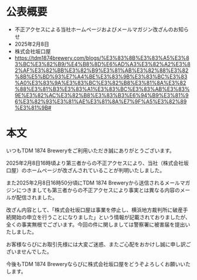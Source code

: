 # 公表概要
- 不正アクセスによる当社ホームページおよびメールマガジン改ざんのお知らせ
- 2025年2月8日
- 株式会社坂口屋
- https://tdm1874brewery.com/blogs/%E3%83%8B%E3%83%A5%E3%83%BC%E3%82%B9/%E4%B8%8D%E6%AD%A3%E3%82%A2%E3%82%AF%E3%82%BB%E3%82%B9%E3%81%AB%E3%82%88%E3%82%8B%E5%BD%93%E7%A4%BE%E3%83%9B%E3%83%BC%E3%83%A0%E3%83%9A%E3%83%BC%E3%82%B8%E3%81%8A%E3%82%88%E3%81%B3%E3%83%A1%E3%83%BC%E3%83%AB%E3%83%9E%E3%82%AC%E3%82%B8%E3%83%B3%E6%94%B9%E3%81%96%E3%82%93%E3%81%AE%E3%81%8A%E7%9F%A5%E3%82%89%E3%81%9B#

# 本文
いつもTDM 1874 Breweryをご利用いただき誠にありがとうございます。

2025年2月8日16時頃より第三者からの不正アクセスにより、当社（株式会社坂口屋）のホームページが改ざんされていることが判明いたしました。

また2025年2月8日16時50分頃にTDM 1874 Breweryから送信されるメールマガジンにつきましても第三者からの不正アクセスにより事実とは異なる内容のメールが配信されました。

改ざん内容として、「株式会社坂口屋は事業を停止し、横浜地方裁判所に破産手続開始の申立を行うことになりました」という情報が記載されておりましたが、全くの事実無根でございます。今回の件に関しましては警察署に被害届を提出いたしました。

お客様ならびにお取引先様には大変ご迷惑、またご心配をおかけし誠に申し訳ございませんでした。

今後もTDM 1874 Breweryならびに株式会社坂口屋をどうぞよろしくお願いいたします。
